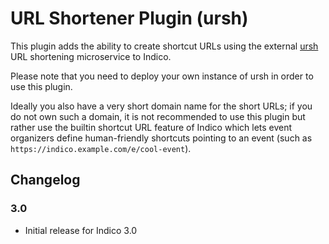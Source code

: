 # URL Shortener Plugin (ursh)

This plugin adds the ability to create shortcut URLs using the external
[ursh][ursh] URL shortening microservice to Indico.

Please note that you need to deploy your own instance of ursh in order to
use this plugin.

Ideally you also have a very short domain name for the short URLs; if you do
not own such a domain, it is not recommended to use this plugin but rather use
the builtin shortcut URL feature of Indico which lets event organizers define
human-friendly shortcuts pointing to an event (such as `https://indico.example.com/e/cool-event`).

## Changelog

### 3.0

- Initial release for Indico 3.0


[ursh]: https://github.com/indico/ursh
